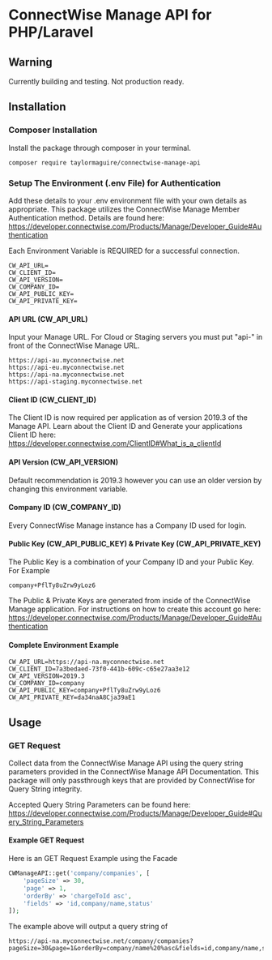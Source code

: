 # ConnectWise Manage API for PHP/Laravel

## Warning
Currently building and testing. Not production ready.

## Installation

### Composer Installation
Install the package through composer in your terminal.

```
composer require taylormaguire/connectwise-manage-api
```

### Setup The Environment (.env File) for Authentication
Add these details to your .env environment file with your own details as appropriate. This package utilizes the ConnectWise Manage Member Authentication method. Details are found here: https://developer.connectwise.com/Products/Manage/Developer_Guide#Authentication

Each Environment Variable is REQUIRED for a successful connection.

```
CW_API_URL=
CW_CLIENT_ID=
CW_API_VERSION=
CW_COMPANY_ID=
CW_API_PUBLIC_KEY=
CW_API_PRIVATE_KEY=
```

#### API URL (CW_API_URL)
Input your Manage URL. For Cloud or Staging servers you must put "api-" in front of the ConnectWise Manage URL.

```
https://api-au.myconnectwise.net
https://api-eu.myconnectwise.net
https://api-na.myconnectwise.net
https://api-staging.myconnectwise.net
```

#### Client ID (CW_CLIENT_ID)
The Client ID is now required per application as of version 2019.3 of the Manage API. Learn about the Client ID and Generate your applications Client ID here: https://developer.connectwise.com/ClientID#What_is_a_clientId

#### API Version (CW_API_VERSION)
Default recommendation is 2019.3 however you can use an older version by changing this environment variable.

#### Company ID (CW_COMPANY_ID)
Every ConnectWise Manage instance has a Company ID used for login.

#### Public Key (CW_API_PUBLIC_KEY) & Private Key (CW_API_PRIVATE_KEY)
The Public Key is a combination of your Company ID and your Public Key. For Example
```
company+PflTy8uZrw9yLoz6
```
The Public & Private Keys are generated from inside of the ConnectWise Manage application. For instructions on how to create this account go here: https://developer.connectwise.com/Products/Manage/Developer_Guide#Authentication

#### Complete Environment Example

```
CW_API_URL=https://api-na.myconnectwise.net
CW_CLIENT_ID=7a3bedaed-73f0-441b-609c-c65e27aa3e12
CW_API_VERSION=2019.3
CW_COMPANY_ID=company
CW_API_PUBLIC_KEY=company+PflTy8uZrw9yLoz6
CW_API_PRIVATE_KEY=da34naA8Cja39aE1
```
## Usage
### GET Request
Collect data from the ConnectWise Manage API using the query string parameters provided in the ConnectWise Manage API Documentation. This package will only passthrough keys that are provided by ConnectWise for Query String integrity.

Accepted Query String Parameters can be found here:
https://developer.connectwise.com/Products/Manage/Developer_Guide#Query_String_Parameters

#### Example GET Request
Here is an GET Request Example using the Facade

```php
CWManageAPI::get('company/companies', [
    'pageSize' => 30,
    'page' => 1,
    'orderBy' => 'chargeToId asc',
    'fields' => 'id,company/name,status'
]);
```

The example above will output a query string of

```
https://api-na.myconnectwise.net/company/companies?pageSize=30&page=1&orderBy=company/name%20%asc&fields=id,company/name,status
```
